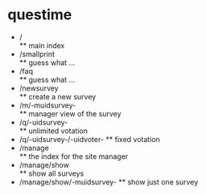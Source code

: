questime
========

* /                         
** main index
* /smallprint               
** guess what ...
* /faq                      
** guess what ...
* /newsurvey                
** create a new survey
* /m/-muidsurvey-           
** manager view of the survey
* /q/-uidsurvey-            
** unlimited votation
* /q/-uidsurvey-/-uidvoter- 
** fixed votation
* /manage                   
** the index for the site manager
* /manage/show              
** show all surveys
* /manage/show/-muidsurvey- 
** show just one survey

